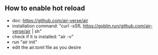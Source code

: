 ## How to enable hot reload

- doc: https://github.com/air-verse/air
- installation command: "curl -sSfL https://goblin.run/github.com/air-verse/air | sh"
- check if it is installed: "air -v"
- run "air init"
- edit the air.toml file as you desire
